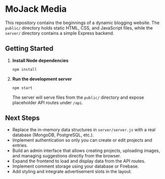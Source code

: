 # MoJack Media

This repository contains the beginnings of a dynamic blogging website. The `public/` directory holds static HTML, CSS, and JavaScript files, while the `server/` directory contains a simple Express backend.

## Getting Started

1. **Install Node dependencies**
   ```bash
   npm install
   ```
2. **Run the development server**
   ```bash
   npm start
   ```
   The server will serve files from the `public/` directory and expose placeholder API routes under `/api`.

## Next Steps

- Replace the in-memory data structures in `server/server.js` with a real database (MongoDB, PostgreSQL, etc.).
- Implement authentication so only you can create or edit projects and entries.
- Build an admin interface that allows creating projects, uploading images, and managing suggestions directly from the browser.
- Expand the frontend to load and display data from the API routes.
- Implement comment storage using your database or Firebase.
- Add styling and integrate advertisement slots in the layout.
